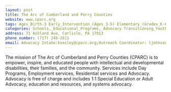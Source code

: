 ```yaml
---
layout: post
title: The Arc of Cumberland and Perry Counties
website: www.cparc.org
tags: Ages_Birth-3 Early_Intervention_(Ages_3-5) Elementary_(Grades_K-6) Secondary_(Grades_7-12) Post_Secondary_(High_School_and_Beyond)
categories: Schools,_Educational_Programs,_Advocacy Transitioning_Youth_and_Adults Accessibility,_Inclusion,_Safety,_Health Information,_Access_to_Additional_Services
address: 71 Ashland Ave, Carlisle, PA 17013
phone_number: (717) 249-2611
email: Advocacy Intake:ksmiley@cparc.org;Outreach Coordinator: ljohnson@cparc.org
---
```

The mission of The Arc of Cumberland and Perry Counties (CPARC) is to empower, inspire, and educated people with intellectual and developmental disabilities, their families, and the community. Services include Day Programs, Employment services, Residential services and Advocacy. Advocacy is free of charge and includes 1:1 Special Education or Adult Advocacy, education and resources, and systems advocacy.